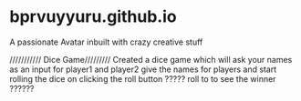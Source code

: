 # bprvuyyuru.github.io
A passionate Avatar  inbuilt with crazy creative stuff


/////////// Dice Game/////////
Created a dice game which will ask your names as an input for player1 and player2 
give the names for players and start rolling the dice on clicking the roll button
????? roll to to see the winner ??????
